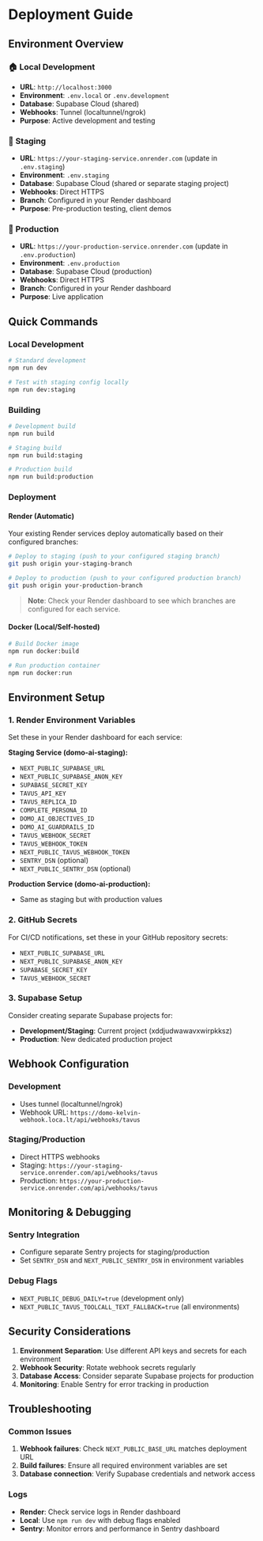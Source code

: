 # Deployment Guide

## Environment Overview

### 🏠 Local Development
- **URL**: `http://localhost:3000`
- **Environment**: `.env.local` or `.env.development`
- **Database**: Supabase Cloud (shared)
- **Webhooks**: Tunnel (localtunnel/ngrok)
- **Purpose**: Active development and testing

### 🧪 Staging
- **URL**: `https://your-staging-service.onrender.com` (update in `.env.staging`)
- **Environment**: `.env.staging`
- **Database**: Supabase Cloud (shared or separate staging project)
- **Webhooks**: Direct HTTPS
- **Branch**: Configured in your Render dashboard
- **Purpose**: Pre-production testing, client demos

### 🚀 Production
- **URL**: `https://your-production-service.onrender.com` (update in `.env.production`)
- **Environment**: `.env.production`
- **Database**: Supabase Cloud (production)
- **Webhooks**: Direct HTTPS
- **Branch**: Configured in your Render dashboard
- **Purpose**: Live application

## Quick Commands

### Local Development
```bash
# Standard development
npm run dev

# Test with staging config locally
npm run dev:staging
```

### Building
```bash
# Development build
npm run build

# Staging build
npm run build:staging

# Production build
npm run build:production
```

### Deployment

#### Render (Automatic)
Your existing Render services deploy automatically based on their configured branches:

```bash
# Deploy to staging (push to your configured staging branch)
git push origin your-staging-branch

# Deploy to production (push to your configured production branch)
git push origin your-production-branch
```

> **Note**: Check your Render dashboard to see which branches are configured for each service.

#### Docker (Local/Self-hosted)
```bash
# Build Docker image
npm run docker:build

# Run production container
npm run docker:run
```

## Environment Setup

### 1. Render Environment Variables

Set these in your Render dashboard for each service:

**Staging Service (domo-ai-staging):**
- `NEXT_PUBLIC_SUPABASE_URL`
- `NEXT_PUBLIC_SUPABASE_ANON_KEY`
- `SUPABASE_SECRET_KEY`
- `TAVUS_API_KEY`
- `TAVUS_REPLICA_ID`
- `COMPLETE_PERSONA_ID`
- `DOMO_AI_OBJECTIVES_ID`
- `DOMO_AI_GUARDRAILS_ID`
- `TAVUS_WEBHOOK_SECRET`
- `TAVUS_WEBHOOK_TOKEN`
- `NEXT_PUBLIC_TAVUS_WEBHOOK_TOKEN`
- `SENTRY_DSN` (optional)
- `NEXT_PUBLIC_SENTRY_DSN` (optional)

**Production Service (domo-ai-production):**
- Same as staging but with production values

### 2. GitHub Secrets

For CI/CD notifications, set these in your GitHub repository secrets:
- `NEXT_PUBLIC_SUPABASE_URL`
- `NEXT_PUBLIC_SUPABASE_ANON_KEY`
- `SUPABASE_SECRET_KEY`
- `TAVUS_WEBHOOK_SECRET`

### 3. Supabase Setup

Consider creating separate Supabase projects for:
- **Development/Staging**: Current project (xddjudwawavxwirpkksz)
- **Production**: New dedicated production project

## Webhook Configuration

### Development
- Uses tunnel (localtunnel/ngrok)
- Webhook URL: `https://domo-kelvin-webhook.loca.lt/api/webhooks/tavus`

### Staging/Production
- Direct HTTPS webhooks
- Staging: `https://your-staging-service.onrender.com/api/webhooks/tavus`
- Production: `https://your-production-service.onrender.com/api/webhooks/tavus`

## Monitoring & Debugging

### Sentry Integration
- Configure separate Sentry projects for staging/production
- Set `SENTRY_DSN` and `NEXT_PUBLIC_SENTRY_DSN` in environment variables

### Debug Flags
- `NEXT_PUBLIC_DEBUG_DAILY=true` (development only)
- `NEXT_PUBLIC_TAVUS_TOOLCALL_TEXT_FALLBACK=true` (all environments)

## Security Considerations

1. **Environment Separation**: Use different API keys and secrets for each environment
2. **Webhook Security**: Rotate webhook secrets regularly
3. **Database Access**: Consider separate Supabase projects for production
4. **Monitoring**: Enable Sentry for error tracking in production

## Troubleshooting

### Common Issues
1. **Webhook failures**: Check `NEXT_PUBLIC_BASE_URL` matches deployment URL
2. **Build failures**: Ensure all required environment variables are set
3. **Database connection**: Verify Supabase credentials and network access

### Logs
- **Render**: Check service logs in Render dashboard
- **Local**: Use `npm run dev` with debug flags enabled
- **Sentry**: Monitor errors and performance in Sentry dashboard